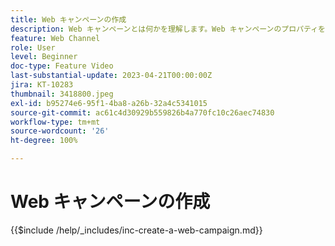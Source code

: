 ```yaml
---
title: Web キャンペーンの作成
description: Web キャンペーンとは何かを理解します。Web キャンペーンのプロパティを設定、レビュー、公開する方法を説明します。
feature: Web Channel
role: User
level: Beginner
doc-type: Feature Video
last-substantial-update: 2023-04-21T00:00:00Z
jira: KT-10283
thumbnail: 3418800.jpeg
exl-id: b95274e6-95f1-4ba8-a26b-32a4c5341015
source-git-commit: ac61c4d30929b559826b4a770fc10c26aec74830
workflow-type: tm+mt
source-wordcount: '26'
ht-degree: 100%

---
```


# Web キャンペーンの作成

{{$include /help/_includes/inc-create-a-web-campaign.md}}
